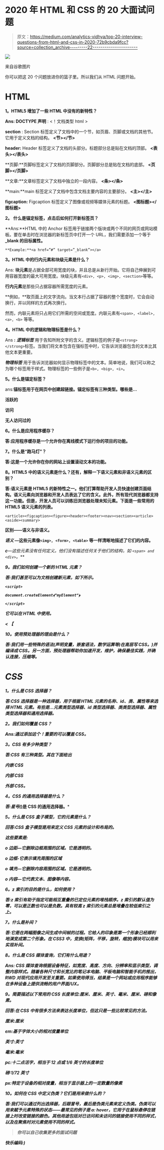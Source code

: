 # 2020 年 HTML 和 CSS 的 20 大面试问题

> 原文：<https://medium.com/analytics-vidhya/top-20-interview-questions-from-html-and-css-in-2020-72b9cbda9fcc?source=collection_archive---------22----------------------->

![](img/5d0a8d9dfacd3d7d771e30de06a67580.png)

来自谷歌图片

你可以把这 20 个问题放进你的篮子里。所以我们从 HTML 问题开始。

# **HTML**

**1。HTML5 增加了一些 HTML 中没有的新特性？**

**Ans: DOCTYPE 声明** : <！文档类型 html >

**section** : Section 标签定义了文档中的一个节，如页眉、页脚或文档的其他节。它用于定义文档的结构。 **<节></节>**

**header:** Header 标签定义了文档的头部分。标题部分总是贴在文档的顶部。 **<表头></表头>**

**页脚:**页脚标签定义了文档的页脚部分。页脚部分总是贴在文档的底部。 **<页脚></页脚>**

**文章:**文章标签定义了文档中独立的一段内容。 **<条></条>**

**main:**main 标签定义了文档中包含文档主要内容的主要部分。 **<主></主>**

**figcaption:** Figcaption 标签定义了图像或视频等媒体元素的标题。 **<图标题></图标题>**

**2。** **什么是锚定标签，点击后如何打开新标签页？**

**Ans:**HTML 中的 Anchor 标签用于链接两个版块或两个不同的网页或网站模板。要在单击时在浏览器的新标签页中打开一个 URL，我们需要添加一个等于 **_blank 的目标属性。**

```
**Example:**<a href=”#” target=”_blank”></a>
```

**3。HTML 中的行内元素和块级元素是什么？**

Ans: **块元素**是占据全部可用宽度的块，并且总是从新行开始。它将自己伸展到可用容器宽度的最大可用宽度。块级元素有`<div>, <p>, <img>, <section>`等等。

**行内元素**是那些只占据容器所需宽度的元素。

**例如，**取页面上的文字流向。当文本行占据了容器的整个宽度时，它会自动换行，并以同样的方式再次换行。

然而，内联元素将只占用它们所需的空间或宽度。内联元素有`<span>, <label>, <a>, <b>` 等等。

**4。HTML 中的逻辑和物理标签是什么？**

Ans **:** ***逻辑标签*** 用于告知所附文字的含义。逻辑标签的例子是`<strong> </strong>`标签。当我们将文本包含在强标签中时，它告诉浏览器包含的文本比其他文本更重要。

***物理标签*** 用于告诉浏览器如何显示物理标签中的文本。简单地说，我们可以称之为哪个标签用于样式。物理标签的一些例子是`<b>, <big>, <i>`。

**5。什么是锚定标签？**

ans:**锚标签用于在网页中创建超链接。锚定标签有三种类型。哪些是…**

**活跃的**

**访问**

**无人访问过的**

****6。什么是应用程序缓存？****

**答:应用程序缓存是一个允许你在离线模式下运行你的项目的功能。**

****7。什么是“跑马灯”？****

**答:这是一个允许你在你的网站上设置滚动文本的功能。**

**8。HTML5 中的语义元素是什么？还有，解释一下语义元素和非语义元素的区别？**

**答:语义元素是 HTML5 的新特性之一。他们打算帮助开发人员快速创建页面结构。语义元素向浏览器和开发人员表达了它的含义。此外，所有现代浏览器都支持这一功能。但是，开发人员可以训练旧浏览器处理未知元素。下面是一些常用的 HTML5 语义元素的列表。**

```
<article><figcaption><figure><header><footer><nav><section><article><aside><summary>
```

****区别——语义与非语义。****

*****语义*** —这些元素像`<img>, <form>, <table>` 等一样清晰地描述了它们的内容。**

*****c****—这些元素没有任何定义。他们没有描述任何关于他们的结构，如 `<span> and <div>`。***

*****9。我们如何创建一个新的 HTML 元素？*****

***答:我们甚至可以为文档创建新元素，如下所示。***

***`<script>`***

***`document.createElement﴾”myElement”﴿`***

***`</script>`***

***它可以在 HTML 中使用。***

***< 【***

*****10。使用预处理器的理由是什么？*****

***答:我们用一些特殊的语法(声明变量，嵌套语法，数学运算等)在高层写 CSS。)并编译成 CSS。另一方面，预处理器帮助你加速开发，维护，确保最佳实践，并确认连接，压缩等。***

# *****CSS*****

*****1。什么是 CSS 选择器？*****

***答:CSS 选择器是一种选择器，用于根据 HTML 元素的名称、id、类、属性等来选择 HTML 元素。有些是…元素类型选择器、id 类型选择器、类类型选择器、属性类型选择器和通用选择器。***

*****2。我们如何覆盖 CSS？*****

***Ans:通过添加这个！重要的可以覆盖 CSS。***

*****3。CSS 有多少种类型？*****

***答:CSS 有三种类型。其在下面给出***

***内嵌 CSS***

***内部 CSS***

***外部 CSS。***

*****4。CSS 的通用选择器是什么？*****

***答:星号(*)是 CSS 的通用选择器。***

*****5。什么是 CSS 盒子模型，它的元素是什么？*****

***回答:CSS 盒子模型是用来定义 CSS 元素的设计和布局的。***

***这些要素是:***

***o 边距—它删除边框周围的区域。它是透明的。***

***o 边框-它表示填充周围的区域***

***o 填充—它删除内容周围的区域。它是透明的。***

***o 内容—它代表文本、图像等内容。***

*****6。z 索引的目的是什么，如何使用？*****

***答:z 索引有助于指定可能相互重叠的已定位元素的堆栈顺序。z 索引的默认值为零，可以是正数也可以是负数。具有较高 z 索引的元素总是堆叠在较低索引之上。***

*****7。什么是补间？*****

***答:它是在两幅图像之间生成中间帧的过程。它给人的印象是第一个形象已经顺利地演变成第二个形象。在 CSS3 中，变换(矩阵，平移，旋转，缩放)模块可以用来实现补间。***

*****8。什么是 CSS 媒体查询，它们有什么用途？*****

***Ans: CSS 媒体查询根据设备特征，如宽度、高度、方向、分辨率和显示类型，调整内容样式。随着各种尺寸和长宽比的笔记本电脑、平板电脑和智能手机的推出，RWD 对现代应用开发至关重要。如果使用得当，结果是一个网站或应用程序能够在多种设备上提供流畅的用户界面/UX。***

*****9。简要描述以下常用的 CSS 长度单位:厘米、厘米、英寸、毫米、厘米、磅和像素。*****

***回答:在 CSS 中有很多方法来表达长度单位，但这只是一些比较常见的方法。***

***厘米:厘米***

***em:基于字体大小的相对度量单位***

***英寸:英寸***

***毫米:毫米***

***pc:十二点活字，相当于 12 点或 1/6 英寸的长度单位***

***磅:1/72 英寸***

***px:特定于设备的相对度量，相当于显示器上的一定数量的像素***

***10。如何在 CSS 中定义伪类？它们是用来做什么的？***

***答:我们可以通过列出选择器，后跟冒号，最后是伪类元素来定义伪类。伪类可以用来赋予元素特殊的状态——最常见的例子是 a: hover，它用于在鼠标悬停在链接上时改变链接的颜色。其他用途包括对已访问和未访问的链接使用不同的样式，以及在聚焦时对元素使用不同的样式。***

> ***你可以自己收集更多的面试问题***

***快乐编码:)***